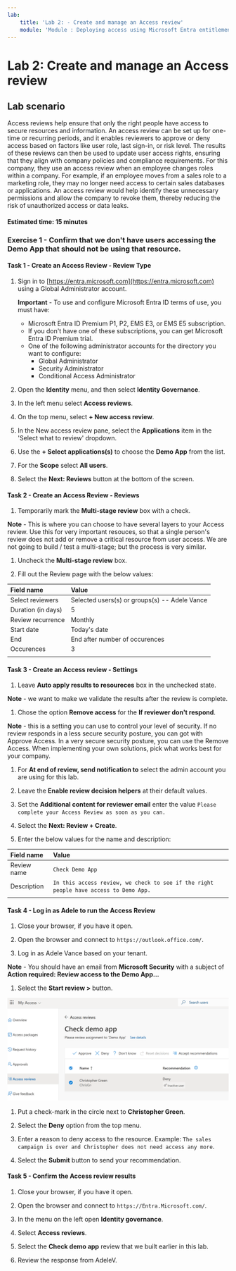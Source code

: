 ```yaml
---
lab:
    title: 'Lab 2: - Create and manage an Access review'
    module: 'Module : Deploying access using Microsoft Entra entitlement management'
---
```


# Lab 2: Create and manage an Access review

## Lab scenario

Access reviews help ensure that only the right people have access to secure resources and information. An access review can be set up for one-time or recurring periods, and it enables reviewers to approve or deny access based on factors like user role, last sign-in, or risk level. The results of these reviews can then be used to update user access rights, ensuring that they align with company policies and compliance requirements. For this company, they use an access review when an employee changes roles within a company. For example, if an employee moves from a sales role to a marketing role, they may no longer need access to certain sales databases or applications. An access review would help identify these unnecessary permissions and allow the company to revoke them, thereby reducing the risk of unauthorized access or data leaks.

#### Estimated time: 15 minutes

### Exercise 1 - Confirm that we don't have users accessing the Demo App that should not be using that resource.

#### Task 1 - Create an Access Review - Review Type

1. Sign in to [https://entra.microsoft.com](https://entra.microsoft.com) using a Global Administrator account.

    **Important** - To use and configure Microsoft Entra ID terms of use, you must have:
    - Microsoft Entra ID Premium P1, P2, EMS E3, or EMS E5 subscription.
    - If you don't have one of these subscriptions, you can get Microsoft Entra ID Premium trial.
    - One of the following administrator accounts for the directory you want to configure:
        - Global Administrator
        - Security Administrator
        - Conditional Access Administrator

1. Open the **Identity** menu, and then select **Identity Governance**.

1. In the left menu select **Access reviews**.

1. On the top menu, select **+ New access review**.

1. In the New access review pane, select the **Applications** item in the 'Select what to review' dropdown.

1. Use the **+ Select applications(s)** to choose the **Demo App** from the list.

1. For the **Scope** select **All users**.

1. Select the **Next: Reviews** button at the bottom of the screen.

#### Task 2 - Create an Access Review - Reviews

1. Temporarily mark the **Multi-stage review** box with a check.

 **Note** - This is where you can choose to have several layers to your Access review.  Use this for very important resouces, so that a single person's review does not add or remove a critical resource from user access.  We are not going to build / test a multi-stage; but the process is very similar.

1. Uncheck the **Multi-stage review** box.

1. Fill out the Review page with the below values:

| Field name | Value |
| :--- | :--- |
| Select reviewers | Selected users(s) or groups(s) -- Adele Vance |
| Duration (in days) | 5 |
| Review recurrence | Monthly |
| Start date | Today's date |
| End | End after number of occurences |
| Occurences | 3 |
| | |

#### Task 3 - Create an Access review - Settings

1. Leave **Auto apply results to resoureces** box in the unchecked state.

 **Note** - we want to make we validate the results after the review is complete.

1. Chose the option **Remove access** for the **If reviewer don't respond**.

 **Note** - this is a setting you can use to control your level of security.  If no review responds in a less secure security posture, you can got with Approve Access.  In a very secure security posture, you can use the Remove Access.  When implementing your own solutions, pick what works best for your company.

1. For **At end of review, send notification to** select the admin account you are using for this lab.

1. Leave the **Enable review decision helpers** at their default values.

1. Set the **Additional content for reviewer email** enter the value `Please complete your Access Review as soon as you can.`

1. Select the **Next: Review + Create**.

1. Enter the below values for the name and description:

| Field name | Value |
| :--- | :--- |
| Review name | `Check Demo App` |
| Description | `In this access review, we check to see if the right people have access to Demo App.` |
| | | 

#### Task 4 - Log in as Adele to run the Access Review

1. Close your browser, if you have it open.

1. Open the browser and connect to `https://outlook.office.com/`.

1. Log in as Adele Vance based on your tenant.

 **Note** - You should have an email from **Microsoft Security** with a subject of **Action required: Review access to the Demo App...**

1. Select the **Start review >** button.

 ![Screenshot of the Access review page that AdeleV gets when launching the link in email.  Note that Christopher Green is recommended to be removed.](./Media/access-review-page.png)

1. Put a check-mark in the circle next to **Christopher Green**.

1. Select the **Deny** option from the top menu.

1. Enter a reason to deny access to the resource. Example: `The sales campaign is over and Christopher does not need access any more`.

1. Select the **Submit** button to send your recommendation.

#### Task 5 - Confirm the Access review results

1. Close your browser, if you have it open.

1. Open the browser and connect to `https://Entra.Microsoft.com/`.

1. In the menu on the left open **Identity governance**.

1. Select **Access reviews**.

1. Select the **Check demo app** review that we built earlier in this lab.

1. Review the response from AdeleV.
